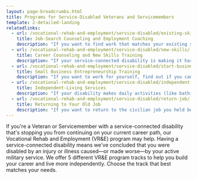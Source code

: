 ```yaml
---
layout: page-breadcrumbs.html
title: Programs for Service-Disabled Veterans and Servicemembers
template: 2-detailed-landing
relatedlinks:
  - url: /vocational-rehab-and-employment/service-disabled/existing-skills/
    title: Job-Search Counseling and Employment Coaching
    description: "If you want to find work that matches your existing skills, find out if you can get help finding a job and settling into your new workplace."
  - url: /vocational-rehab-and-employment/service-disabled/new-skills/
    title: Career Counseling and New Skills Training
    description: "If your service-connected disability is making it hard for you to work in your current field, find out if you can get counseling and training to help you move into a field that better suits your abilities."
  - url: /vocational-rehab-and-employment/service-disabled/start-business/
    title: Small Business Entrepreneurship Training
    description: "If you want to work for yourself, find out if you can get help to start your own business."
  - url: /vocational-rehab-and-employment/service-disabled/independent-living/
    title: Independent-Living Services
    description: "If your disability makes daily activities (like bathing, dressing, or getting around) hard, find out if you can get help to live more independently while you look for work."
  - url: /vocational-rehab-and-employment/service-disabled/return-job/
    title: Returning to Your Old Job
    description: "If you want to return to the civilian job you held before activating, you have a right to do so. Find out if you can get help with this process."
---
```


If you're a Veteran or Servicemember with a service-connected disability that's stopping you from continuing on your current career path, our Vocational Rehab and Employment (VR&amp;E) program may help. Having a service-connected disability means we've concluded that you were disabled by an injury or illness caused—or made worse—by your active military service. We offer 5 different VR&amp;E program tracks to help you build your career and live more independently. Choose the track that best matches your needs.
